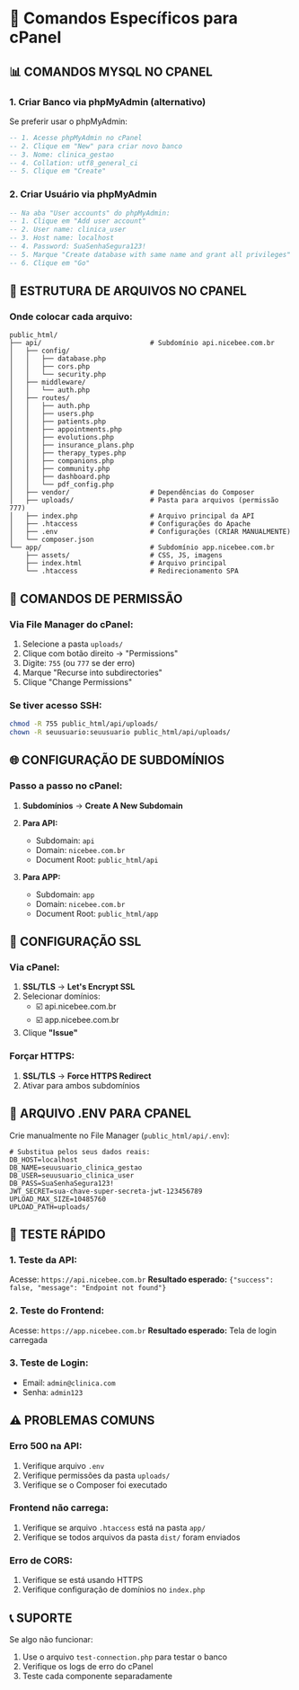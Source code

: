 # 🎯 Comandos Específicos para cPanel

## 📊 **COMANDOS MYSQL NO CPANEL**

### 1. Criar Banco via phpMyAdmin (alternativo)
Se preferir usar o phpMyAdmin:

```sql
-- 1. Acesse phpMyAdmin no cPanel
-- 2. Clique em "New" para criar novo banco
-- 3. Nome: clinica_gestao
-- 4. Collation: utf8_general_ci
-- 5. Clique em "Create"
```

### 2. Criar Usuário via phpMyAdmin
```sql
-- Na aba "User accounts" do phpMyAdmin:
-- 1. Clique em "Add user account"
-- 2. User name: clinica_user
-- 3. Host name: localhost
-- 4. Password: SuaSenhaSegura123!
-- 5. Marque "Create database with same name and grant all privileges"
-- 6. Clique em "Go"
```

## 📁 **ESTRUTURA DE ARQUIVOS NO CPANEL**

### Onde colocar cada arquivo:
```
public_html/
├── api/                           # Subdomínio api.nicebee.com.br
│   ├── config/
│   │   ├── database.php
│   │   ├── cors.php
│   │   └── security.php
│   ├── middleware/
│   │   └── auth.php
│   ├── routes/
│   │   ├── auth.php
│   │   ├── users.php
│   │   ├── patients.php
│   │   ├── appointments.php
│   │   ├── evolutions.php
│   │   ├── insurance_plans.php
│   │   ├── therapy_types.php
│   │   ├── companions.php
│   │   ├── community.php
│   │   ├── dashboard.php
│   │   └── pdf_config.php
│   ├── vendor/                    # Dependências do Composer
│   ├── uploads/                   # Pasta para arquivos (permissão 777)
│   ├── index.php                  # Arquivo principal da API
│   ├── .htaccess                  # Configurações do Apache
│   ├── .env                       # Configurações (CRIAR MANUALMENTE)
│   └── composer.json
└── app/                           # Subdomínio app.nicebee.com.br
    ├── assets/                    # CSS, JS, imagens
    ├── index.html                 # Arquivo principal
    └── .htaccess                  # Redirecionamento SPA
```

## 🔧 **COMANDOS DE PERMISSÃO**

### Via File Manager do cPanel:
1. Selecione a pasta `uploads/`
2. Clique com botão direito → "Permissions"
3. Digite: `755` (ou `777` se der erro)
4. Marque "Recurse into subdirectories"
5. Clique "Change Permissions"

### Se tiver acesso SSH:
```bash
chmod -R 755 public_html/api/uploads/
chown -R seuusuario:seuusuario public_html/api/uploads/
```

## 🌐 **CONFIGURAÇÃO DE SUBDOMÍNIOS**

### Passo a passo no cPanel:

1. **Subdomínios** → **Create A New Subdomain**

2. **Para API:**
   - Subdomain: `api`
   - Domain: `nicebee.com.br`
   - Document Root: `public_html/api`

3. **Para APP:**
   - Subdomain: `app`
   - Domain: `nicebee.com.br`
   - Document Root: `public_html/app`

## 🔐 **CONFIGURAÇÃO SSL**

### Via cPanel:
1. **SSL/TLS** → **Let's Encrypt SSL**
2. Selecionar domínios:
   - ☑️ api.nicebee.com.br
   - ☑️ app.nicebee.com.br
3. Clique **"Issue"**

### Forçar HTTPS:
1. **SSL/TLS** → **Force HTTPS Redirect**
2. Ativar para ambos subdomínios

## 📝 **ARQUIVO .ENV PARA CPANEL**

Crie manualmente no File Manager (`public_html/api/.env`):

```env
# Substitua pelos seus dados reais:
DB_HOST=localhost
DB_NAME=seuusuario_clinica_gestao
DB_USER=seuusuario_clinica_user
DB_PASS=SuaSenhaSegura123!
JWT_SECRET=sua-chave-super-secreta-jwt-123456789
UPLOAD_MAX_SIZE=10485760
UPLOAD_PATH=uploads/
```

## 🧪 **TESTE RÁPIDO**

### 1. Teste da API:
Acesse: `https://api.nicebee.com.br`
**Resultado esperado:** `{"success": false, "message": "Endpoint not found"}`

### 2. Teste do Frontend:
Acesse: `https://app.nicebee.com.br`
**Resultado esperado:** Tela de login carregada

### 3. Teste de Login:
- Email: `admin@clinica.com`
- Senha: `admin123`

## ⚠️ **PROBLEMAS COMUNS**

### Erro 500 na API:
1. Verifique arquivo `.env`
2. Verifique permissões da pasta `uploads/`
3. Verifique se o Composer foi executado

### Frontend não carrega:
1. Verifique se arquivo `.htaccess` está na pasta `app/`
2. Verifique se todos arquivos da pasta `dist/` foram enviados

### Erro de CORS:
1. Verifique se está usando HTTPS
2. Verifique configuração de domínios no `index.php`

## 📞 **SUPORTE**

Se algo não funcionar:
1. Use o arquivo `test-connection.php` para testar o banco
2. Verifique os logs de erro do cPanel
3. Teste cada componente separadamente